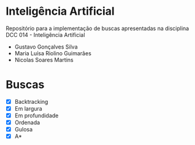 # Inteligência Artificial 
Repositório para a implementação de buscas apresentadas na disciplina DCC 014 - Inteligência Artificial 

* Gustavo Gonçalves Silva
* Maria Luísa Riolino Guimarães
* Nicolas Soares Martins
 
# Buscas
- [X] Backtracking
- [X] Em largura
- [X] Em profundidade
- [X] Ordenada
- [X] Gulosa
- [X] A*